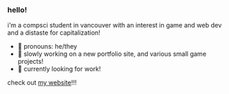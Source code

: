 ### hello!

i'm a compsci student in vancouver with an interest in game and web dev and a distaste for capitalization!

- 🐢 pronouns: he/they
- 🌱 slowly working on a new portfolio site, and various small game projects!
- 🔭 currently looking for work!

check out <a href="https://lumens.live/">my website</a>!!!

